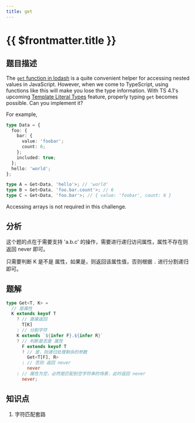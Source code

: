 ```yaml
---
title: get
---
```


# {{ $frontmatter.title }}

## 题目描述

The [`get` function in lodash](https://lodash.com/docs/4.17.15#get) is a quite convenient helper for accessing nested values in JavaScript. However, when we come to TypeScript, using functions like this will make you lose the type information. With TS 4.1's upcoming [Template Literal Types](https://devblogs.microsoft.com/typescript/announcing-typescript-4-1-beta/#template-literal-types) feature, properly typing `get` becomes possible. Can you implement it?

For example,

```ts
type Data = {
  foo: {
    bar: {
      value: 'foobar';
      count: 6;
    };
    included: true;
  };
  hello: 'world';
};

type A = Get<Data, 'hello'>; // 'world'
type B = Get<Data, 'foo.bar.count'>; // 6
type C = Get<Data, 'foo.bar'>; // { value: 'foobar', count: 6 }
```

Accessing arrays is not required in this challenge.

## 分析

这个题的点在于需要支持 'a.b.c' 的操作，需要进行递归访问属性，属性不存在则返回 never 即可。

只需要判断 K 是不是 属性，如果是，则返回该属性值，否则根据 `.` 进行分割递归即可。

## 题解

```ts
type Get<T, K> =
  // 是属性
  K extends keyof T
    ? // 直接返回
      T[K]
    : // 分割字符
    K extends `${infer F}.${infer R}`
    ? // 判断是否是 属性
      F extends keyof T
      ? // 是，则递归处理剩余的参数
        Get<T[F], R>
      : // 否则 返回 never
        never
    : // 属性为空，必然是匹配到空字符串的场景，此时返回 never
      never;
```

## 知识点

1. 字符匹配套路